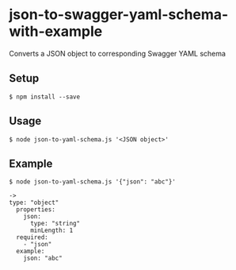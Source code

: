 # json-to-swagger-yaml-schema-with-example
Converts a JSON object to corresponding Swagger YAML schema

## Setup
```
$ npm install --save
```

## Usage
```
$ node json-to-yaml-schema.js '<JSON object>'
```

## Example
```
$ node json-to-yaml-schema.js '{"json": "abc"}'

->
type: "object"
  properties:
    json:
      type: "string"
      minLength: 1
  required:
    - "json"
  example:
    json: "abc"

```
